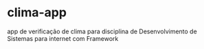 # clima-app
app de verificação de clima para disciplina de Desenvolvimento de Sistemas para internet com Framework
